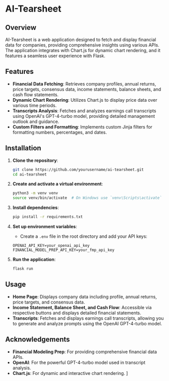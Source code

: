 # AI-Tearsheet

## Overview
AI-Tearsheet is a web application designed to fetch and display financial data for companies, providing comprehensive insights using various APIs. The application integrates with Chart.js for dynamic chart rendering, and it features a seamless user experience with Flask.

## Features
- **Financial Data Fetching**: Retrieves company profiles, annual returns, price targets, consensus data, income statements, balance sheets, and cash flow statements.
- **Dynamic Chart Rendering**: Utilizes Chart.js to display price data over various time periods.
- **Transcripts Analysis**: Fetches and analyzes earnings call transcripts using OpenAI's GPT-4-turbo model, providing detailed management outlook and guidance.
- **Custom Filters and Formatting**: Implements custom Jinja filters for formatting numbers, percentages, and dates.


## Installation
1. **Clone the repository**:
    ```bash
    git clone https://github.com/yourusername/ai-tearsheet.git
    cd ai-tearsheet
    ```

2. **Create and activate a virtual environment**:
    ```bash
    python3 -m venv venv
    source venv/bin/activate  # On Windows use `venv\Scripts\activate`
    ```

3. **Install dependencies**:
    ```bash
    pip install -r requirements.txt
    ```

4. **Set up environment variables**:
    - Create a `.env` file in the root directory and add your API keys:
    ```plaintext
    OPENAI_API_KEY=your_openai_api_key
    FINANCIAL_MODEL_PREP_API_KEY=your_fmp_api_key
    ```

5. **Run the application**:
    ```bash
    flask run
    ```

## Usage
- **Home Page**: Displays company data including profile, annual returns, price targets, and consensus data.
- **Income Statement, Balance Sheet, and Cash Flow**: Accessible via respective buttons and displays detailed financial statements.
- **Transcripts**: Fetches and displays earnings call transcripts, allowing you to generate and analyze prompts using the OpenAI GPT-4-turbo model.


## Acknowledgements
- **Financial Modeling Prep**: For providing comprehensive financial data APIs.
- **OpenAI**: For the powerful GPT-4-turbo model used in transcript analysis.
- **Chart.js**: For dynamic and interactive chart rendering.
]

